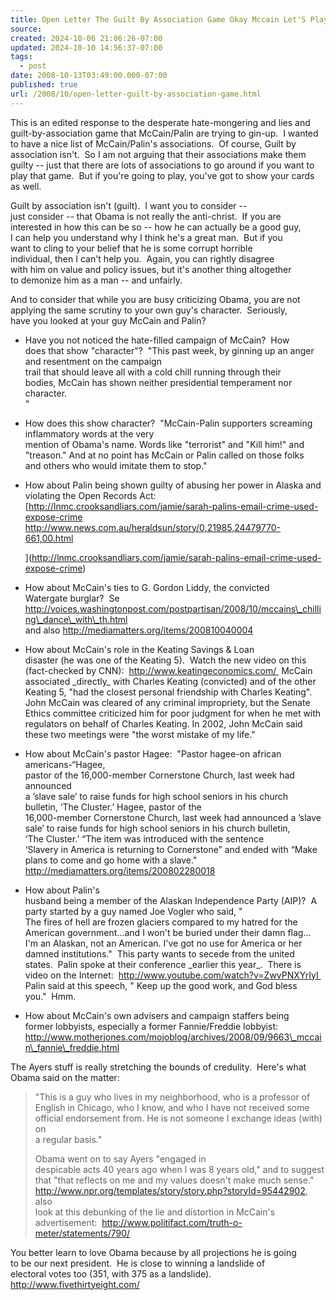 ```yaml
---
title: Open Letter The Guilt By Association Game Okay Mccain Let'S Play
source: 
created: 2024-10-06 21:06:26-07:00
updated: 2024-10-10 14:56:37-07:00
tags:
  - post
date: 2008-10-13T03:49:00.000-07:00
published: true
url: /2008/10/open-letter-guilt-by-association-game.html
---
```



This is an edited response to the desperate hate-mongering and lies and guilt-by-association game that McCain/Palin are trying to gin-up.  I wanted to have a nice list of McCain/Palin's associations.  Of course, Guilt by association isn't.  So I am not arguing that their associations make them guilty -- just that there are lots of associations to go around if you want to play that game.  But if you're going to play, you've got to show your cards as well.  
  
  
Guilt by association isn't (guilt).  I want you to consider --  
just consider -- that Obama is not really the anti-christ.  If you are  
interested in how this can be so -- how he can actually be a good guy,  
I can help you understand why I think he's a great man.  But if you  
want to cling to your belief that he is some corrupt horrible  
individual, then I can't help you.  Again, you can rightly disagree  
with him on value and policy issues, but it's another thing altogether  
to demonize him as a man -- and unfairly.  
  
  
  
And to consider that while you are busy criticizing Obama, you are not  
applying the same scrutiny to your own guy's character.  Seriously,  
have you looked at your guy McCain and Palin?  
  

*   Have you not noticed the hate-filled campaign of McCain?  How  
    does that show "character"?  "This past week, by ginning up an anger  
    and resentment on the campaign  
    trail that should leave all with a cold chill running through their  
    bodies, McCain has shown neither presidential temperament nor  
    character.  
    "
*   How does this show character?  "McCain-Palin supporters screaming inflammatory words at the very  
    mention of Obama's name. Words like "terrorist" and "Kill him!" and  
    "treason." And at no point has McCain or Palin called on those folks  
    and others who would imitate them to stop."   
      
    
*   How about Palin being shown guilty of abusing her power in Alaska and violating the Open Records Act:  [http://lnmc.crooksandliars.com/jamie/sarah-palins-email-crime-used-expose-crime  
    http://www.news.com.au/heraldsun/story/0,21985,24479770-661,00.html  
      
    ](http://lnmc.crooksandliars.com/jamie/sarah-palins-email-crime-used-expose-crime)
*   How about McCain's ties to G. Gordon Liddy, the convicted  
    Watergate burglar?  Se  
    http://voices.washingtonpost.com/postpartisan/2008/10/mccains\_chilling\_dance\_with\_th.html  
    and also http://mediamatters.org/items/200810040004
*   How about McCain's role in the Keating Savings & Loan  
    disaster (he was one of the Keating 5).  Watch the new video on this  
    (fact-checked by CNN):  http://www.keatingeconomics.com/  McCain  
    associated \_directly\_ with Charles Keating (convicted) and of the other  
    Keating 5, "had the closest personal friendship with Charles Keating".   
    John McCain was cleared of any criminal impropriety, but the Senate  
    Ethics committee criticized him for poor judgment for when he met with  
    regulators on behalf of Charles Keating. In 2002, John McCain said  
    these two meetings were "the worst mistake of my life."
*   How about McCain's pastor Hagee:  "Pastor hagee-on african americans-“Hagee,  
    pastor of the 16,000-member Cornerstone Church, last week had announced  
    a ’slave sale’ to raise funds for high school seniors in his church  
    bulletin, ‘The Cluster.’ Hagee, pastor of the  
    16,000-member Cornerstone Church, last week had announced a ’slave  
    sale’ to raise funds for high school seniors in his church bulletin,  
    ‘The Cluster.’ “The item was introduced with the sentence  
    ‘Slavery in America is returning to Cornerstone” and ended with “Make  
    plans to come and go home with a slave."  http://mediamatters.org/items/200802280018  
      
    
*   How about Palin's  
    husband being a member of the Alaskan Independence Party (AIP)?  A  
    party started by a guy named Joe Vogler who said, "  
    The fires of hell are frozen glaciers compared to my hatred for the  
    American government...and I won't be buried under their damn flag...  
    I'm an Alaskan, not an American. I've got no use for America or her  
    damned institutions."  This party wants to secede from the united  
    states.  Palin spoke at their conference \_earlier this year\_.  There is  
    video on the Internet:  http://www.youtube.com/watch?v=ZwvPNXYrIyI   
    Palin said at this speech, " Keep up the good work, and God bless  
    you."  Hmm.   
      
    
*   How about McCain's own advisers and campaign staffers being  
    former lobbyists, especially a former Fannie/Freddie lobbyist:   
    http://www.motherjones.com/mojoblog/archives/2008/09/9663\_mccain\_fannie\_freddie.html  
      
    

  
The Ayers stuff is really stretching the bounds of credulity.  Here's what Obama said on the matter:  
  

> "This is a guy who lives in my neighborhood, who is a professor of  
> English in Chicago, who I know, and who I have not received some  
> official endorsement from. He is not someone I exchange ideas (with) on  
> a regular basis."  
> 
> Obama went on to say Ayers "engaged in  
> despicable acts 40 years ago when I was 8 years old," and to suggest  
> that "that reflects on me and my values doesn't make much sense."   
> http://www.npr.org/templates/story/story.php?storyId=95442902, also  
> look at this debunking of the lie and distortion in McCain's  
> advertisement:  http://www.politifact.com/truth-o-meter/statements/790/  
>   
> 
>   

  
You better learn to love Obama because by all projections he is going  
to be our next president.  He is close to winning a landslide of  
electoral votes too (351, with 375 as a landslide).  http://www.fivethirtyeight.com/